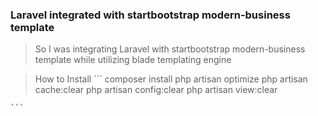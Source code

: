 ### Laravel integrated with startbootstrap modern-business template

> So I was integrating Laravel with startbootstrap modern-business template while utilizing blade templating engine

> How to Install
    ```
    composer install
    php artisan optimize
    php artisan cache:clear
    php artisan config:clear
    php artisan view:clear

    ```
